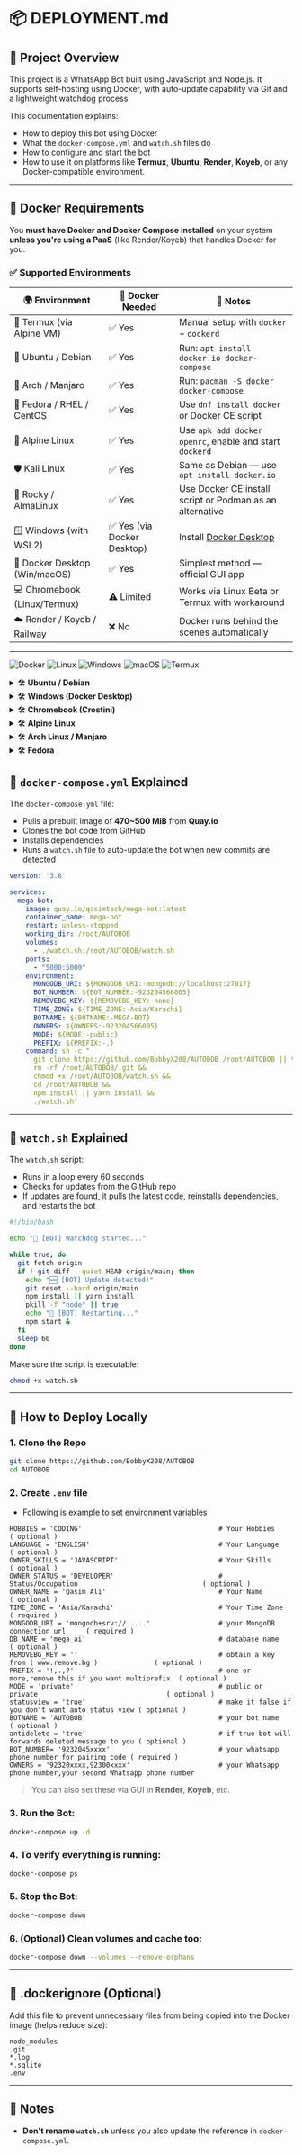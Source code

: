 
# 📦 DEPLOYMENT.md

## 🧠 Project Overview

This project is a WhatsApp Bot built using JavaScript and Node.js. It supports self-hosting using Docker, with auto-update capability via Git and a lightweight watchdog process.

This documentation explains:

- How to deploy this bot using Docker
- What the `docker-compose.yml` and `watch.sh` files do
- How to configure and start the bot
- How to use it on platforms like **Termux**, **Ubuntu**, **Render**, **Koyeb**, or any Docker-compatible environment.

---

## 🐳 Docker Requirements

You **must have Docker and Docker Compose installed** on your system **unless you're using a PaaS** (like Render/Koyeb) that handles Docker for you.

### ✅ Supported Environments

| 🌍 Environment                | 🐳 Docker Needed | 📌 Notes                                                                 |
|------------------------------|------------------|-------------------------------------------------------------------------|
| 📱 Termux (via Alpine VM) | ✅ Yes           | Manual setup with `docker` + `dockerd`     |
| 🐧 Ubuntu / Debian            | ✅ Yes           | Run: `apt install docker.io docker-compose`                            |
| 🧱 Arch / Manjaro             | ✅ Yes           | Run: `pacman -S docker docker-compose`                                 |
| 🔧 Fedora / RHEL / CentOS     | ✅ Yes           | Use `dnf install docker` or Docker CE script                           |
| 🧊 Alpine Linux               | ✅ Yes           | Use `apk add docker openrc`, enable and start `dockerd`                |
| 🛡️ Kali Linux                | ✅ Yes           | Same as Debian — use `apt install docker.io`                           |
| 🐘 Rocky / AlmaLinux          | ✅ Yes           | Use Docker CE install script or Podman as an alternative               |
| 🪟 Windows (with WSL2)        | ✅ Yes (via Docker Desktop) | Install [Docker Desktop](https://www.docker.com/products/docker-desktop/) |
| 🧩 Docker Desktop (Win/macOS) | ✅ Yes           | Simplest method — official GUI app                                     |
| 💻 Chromebook (Linux/Termux)  | ⚠️ Limited       | Works via Linux Beta or Termux with workaround                   |
| ☁️ Render / Koyeb / Railway   | ❌ No            | Docker runs behind the scenes automatically                           |

---
![Docker](https://img.shields.io/badge/Works%20with-Docker-blue?logo=docker)
![Linux](https://img.shields.io/badge/Linux-Supported-success?logo=linux)
![Windows](https://img.shields.io/badge/Windows-Supported-success?logo=windows)
![macOS](https://img.shields.io/badge/macOS-Supported-success?logo=apple)
![Termux](https://img.shields.io/badge/Termux-Tested-yellow?logo=termux)

</details> <details> <summary>🛠 <strong>Ubuntu / Debian</strong></summary>

  ```bash
sudo apt update
sudo apt install docker.io docker-compose -y
sudo systemctl enable --now docker
```

</details> <details> <summary>🛠 <strong>Windows (Docker Desktop)</strong></summary>
  
- Download from: https://www.docker.com/products/docker-desktop

- Enable WSL2 backend during installation

- Run docker --version to verify setup

- Use PowerShell or WSL for Compose commands

</details> <details> <summary>🛠 <strong>Chromebook (Crostini)</strong></summary>

  ```bash
# Inside Crostini Linux terminal
sudo apt update
sudo apt install docker.io docker-compose -y
sudo usermod -aG docker $USER
newgrp docker
  ```
</details> <details>
<summary>🛠 <strong>Alpine Linux</strong></summary>

```bash
# Alpine setup
apk update
apk add docker docker-cli docker-compose-plugin openrc

# Enable Docker to run at boot
rc-update add docker boot
service docker start

# Optional: allow non-root access
addgroup $USER docker
newgrp docker
```
</details> <details> <summary>🛠 <strong>Arch Linux / Manjaro</strong></summary>

  ```bash
# Arch / Manjaro setup
sudo pacman -Syu docker docker-compose
# Enable and start Docker
sudo systemctl enable --now docker
# Optional: add current user to docker group
sudo usermod -aG docker $USER
newgrp docker
```
</details> <details> <summary>🛠 <strong>Fedora</strong></summary>

  ```bash
# Fedora setup
sudo dnf -y install dnf-plugins-core
sudo dnf config-manager \
    --add-repo https://download.docker.com/linux/fedora/docker-ce.repo
sudo dnf install -y docker-ce docker-ce-cli containerd.io docker-compose-plugin
# Start and enable Docker
sudo systemctl enable --now docker
# Optional: add current user to docker group
sudo usermod -aG docker $USER
newgrp docker
```
</details>

## 🔧 `docker-compose.yml` Explained

The `docker-compose.yml` file:

- Pulls a prebuilt image of **470~500 MiB** from **Quay.io**
- Clones the bot code from GitHub
- Installs dependencies
- Runs a `watch.sh` file to auto-update the bot when new commits are detected

```yaml
version: '3.8'

services:
  mega-bot:
    image: quay.io/qasimtech/mega-bot:latest
    container_name: mega-bot
    restart: unless-stopped
    working_dir: /root/AUTOBOB
    volumes:
      - ./watch.sh:/root/AUTOBOB/watch.sh
    ports:
      - "5000:5000"
    environment:
      MONGODB_URI: ${MONGODB_URI:-mongodb://localhost:27017}
      BOT_NUMBER: ${BOT_NUMBER:-923204566005}
      REMOVEBG_KEY: ${REMOVEBG_KEY:-none}
      TIME_ZONE: ${TIME_ZONE:-Asia/Karachi}
      BOTNAME: ${BOTNAME:-MEGA-BOT}
      OWNERS: ${OWNERS:-923204566005}
      MODE: ${MODE:-public}
      PREFIX: ${PREFIX:-.}
    command: sh -c "
      git clone https://github.com/BobbyX208/AUTOBOB /root/AUTOBOB || true &&
      rm -rf /root/AUTOBOB/.git &&
      chmod +x /root/AUTOBOB/watch.sh &&
      cd /root/AUTOBOB &&
      npm install || yarn install &&
      ./watch.sh"
```

---

## 🔁 `watch.sh` Explained

The `watch.sh` script:

- Runs in a loop every 60 seconds
- Checks for updates from the GitHub repo
- If updates are found, it pulls the latest code, reinstalls dependencies, and restarts the bot

```bash
#!/bin/bash

echo "🔄 [BOT] Watchdog started..."

while true; do
  git fetch origin
  if ! git diff --quiet HEAD origin/main; then
    echo "🆕 [BOT] Update detected!"
    git reset --hard origin/main
    npm install || yarn install
    pkill -f "node" || true
    echo "🔁 [BOT] Restarting..."
    npm start &
  fi
  sleep 60
done
```

Make sure the script is executable:

```bash
chmod +x watch.sh
```
---

## 🚀 How to Deploy Locally

### 1. Clone the Repo

```bash
git clone https://github.com/BobbyX208/AUTOBOB
cd AUTOBOB
```

### 2. Create `.env` file

- Following is example to set environment variables
```env
HOBBIES = 'CODING'                                  # Your Hobbies                                    ( optional )
LANGUAGE = 'ENGLISH'                                # Your Language                                   ( optional )
OWNER_SKILLS = 'JAVASCRIPT'                         # Your Skills                                     ( optional )
OWNER_STATUS = 'DEVELOPER'                          # Status/Occupation                               ( optional )
OWNER_NAME = 'Qasim Ali'                            # Your Name                                       ( optional )
TIME_ZONE = 'Asia/Karachi'                          # Your Time Zone                  ( required )
MONGODB_URI = 'mongodb+srv://.....'                 # your MongoDB connection url     ( required )
DB_NAME = 'mega_ai'                                 # database name                                    ( optional )
REMOVEBG_KEY = ''                                   # obtain a key from ( www.remove.bg )              ( optional )
PREFIX = '!,.,?'                                    # one or more,remove this if you want multiprefix  ( optional )
MODE = 'private'                                    # public or private                                ( optional )
statusview = 'true'                                 # make it false if you don't want auto status view ( optional )
BOTNAME = 'AUTOBOB'                                 # your bot name                                    ( optional )
antidelete = 'true'                                 # if true bot will forwards deleted message to you ( optional )
BOT_NUMBER= '9232045xxxx'                           # your whatsapp phone number for pairing code ( required )
OWNERS = '92320xxxx,92300xxxx'                      # your Whatsapp phone number,your second Whatsapp phone number
```

> You can also set these via GUI in **Render**, **Koyeb**, etc.

### 3. Run the Bot:

```bash
docker-compose up -d
```
### 4. To verify everything is running:

```bash
docker-compose ps
```
### 5. Stop the Bot:

```bash
docker-compose down
```
### 6. (Optional) Clean volumes and cache too:
```bash
docker-compose down --volumes --remove-orphans
```
---

## 📃 .dockerignore (Optional)

Add this file to prevent unnecessary files from being copied into the Docker image (helps reduce size):

```
node_modules
.git
*.log
*.sqlite
.env
```
---

## 🧠 Notes

- **Don't rename `watch.sh`** unless you also update the reference in `docker-compose.yml`.
